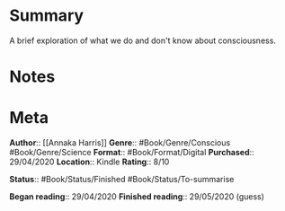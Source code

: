 # Summary
A brief exploration of what we do and don't know about consciousness.

# Notes

# Meta
**Author**:: [[Annaka Harris]]
**Genre**:: #Book/Genre/Conscious #Book/Genre/Science 
**Format**:: #Book/Format/Digital
**Purchased**:: 29/04/2020
**Location**:: Kindle
**Rating**:: 8/10

**Status**:: #Book/Status/Finished #Book/Status/To-summarise 

**Began reading**:: 29/04/2020
**Finished reading**:: 29/05/2020 (guess)